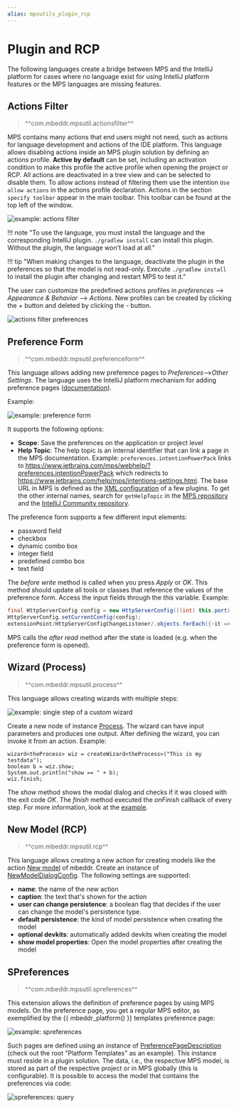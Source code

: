 ```yaml
---
alias: mpsutils_plugin_rcp
---
```


# Plugin and RCP

The following languages create a bridge between MPS and the IntelliJ platform for cases where no language exist
for using IntelliJ platform features or the MPS languages are missing features.

## Actions Filter

> ^^com.mbeddr.mpsutil.actionsfilter^^

MPS contains many actions that end users might not need, such as actions for language development and actions of the IDE platform. This language allows disabling
actions inside an MPS plugin solution by defining an actions profile. **Active by default** can
be set, including an activation condition to make this profile the active profile when opening the project or RCP. All actions are deactivated in a tree view and can be selected to disable them. To allow actions instead of filtering them use the intention `Use allow actions` in the
actions profile declaration. Actions in the section `specify toolbar` appear in the main toolbar. This toolbar
can be found at the top left of the window.

![example: actions filter](actionsfilter_example.png)

!!! note "To use the language, you must install the language and the corresponding IntelliJ plugin. `./gradlew install` can install this plugin. Without the plugin, the language won't load at all."

!!! tip "When making changes to the language, deactivate the plugin in the preferences so that the model is not read-only. Execute `./gradlew install` to install the plugin after changing and restart MPS to test it."

The user can customize the predefined actions profiles in *preferences* --> *Appearance & Behavior* --> *Actions*. New profiles can be created by clicking the *+* button and deleted by clicking the *-* button.

![actions filter preferences](actionsfilter_preferences.png)

## Preference Form

> ^^com.mbeddr.mpsutil.preferenceform^^

This language allows adding new preference pages to *Preferences*-->*Other Settings*. The language uses the IntelliJ platform
mechanism for adding preference pages ([documentation](https://plugins.jetbrains.com/docs/intellij/settings-guide.html)).

Example:

![example: preference form](preferenceform_example.png)

It supports the following options:

- **Scope**: Save the preferences on the application or project level
- **Help Topic**: The help topic is an internal identifier that can link a page in the MPS documentation.
  Example: `preferences.intentionPowerPack` links to https://www.jetbrains.com/mps/webhelp/?preferences.intentionPowerPack which redirects to https://www.jetbrains.com/help/mps/intentions-settings.html. The base URL in MPS is defined as the [XML configuration](https://github.com/JetBrains/MPS/search?q=webhelp-url) of a few plugins. To get the other internal names, search for `getHelpTopic` in the [MPS repository](https://github.com/JetBrains/MPS/search?q=getHelpTopic) and the [IntelliJ Community repository](https://github.com/JetBrains/intellij-community/search?q=getHelpTopic).

The preference form supports a few different input elements:

- password field
- checkbox
- dynamic combo box
- integer field
- predefined combo box
- text field

The *before write* method is called when you press *Apply* or *OK*. This method should update all tools or classes
that reference the values of the preference form. Access the input fields through the *this* variable. Example:

```java
final HttpServerConfig config = new HttpServerConfig(((int) this.port), this.enabled); 
HttpServerConfig.setCurrentConfig(config); 
extensionPoint/HttpServerConfigChangeListener/.objects.forEach({~it => it.serverChanged(config); });
```

MPS calls the *after read* method after the state is loaded (e.g. when the preference form is opened).

## Wizard (Process)

> ^^com.mbeddr.mpsutil.process^^

This language allows creating wizards with multiple steps:

![example: single step of a custom wizard](wizard_step_example.png)

Create a new node of instance [Process](http://127.0.0.1:63320/node?ref=r%3A2ffefd76-4fe0-43c2-9fbd-203c67a47b34%28com.mbeddr.mpsutil.process.structure%29%2F4724180912012603068). The wizard can have input parameters and produces one output. After defining
the wizard, you can invoke it from an action. Example:

```
wizard<theProcess> wiz = createWizard<theProcess>("This is my testdata");
boolean b = wiz.show;
System.out.println("show == " + b);
wiz.finish;
```

The *show* method shows the modal dialog and checks if it was closed with the exit code *OK*. The *finish* method
executed the *onFinish* callback of every step. For more information, look at the [example](http://127.0.0.1:63320/node?ref=r%3A9aef0d3c-87c9-4ce3-ad67-def9817c1ab4%28com.mbeddr.mpsutil.process.sandbox.plugin%29%2F4724180912013515813).


## New Model (RCP)

> ^^com.mbeddr.mpsutil.rcp^^

This language allows creating a new action for creating models like the action [New model](http://127.0.0.1:63320/node?ref=r%3A0a882e21-5553-485b-8777-3b0ace5a0d84%28com.mbeddr.core.base.pluginSolution.plugin%29%2F1268036453389576693) of mbeddr.
Create an instance of [NewModelDialogConfig](http://127.0.0.1:63320/node?ref=r%3A3f408a86-cd9f-4c3c-80d9-d614915b49c9%28com.mbeddr.mpsutil.rcp.structure%29%2F8503127430094868034). The following settings are supported:

- **name**: the name of the new action
- **caption**: the text that's shown for the action
- **user can change persistence**: a boolean flag that decides if the user can change the model's persistence type.
- **default persistence**: the kind of model persistence when creating the model
- **optional devkits**: automatically added devkits when creating the model
- **show model properties**: Open the model properties after creating the model

## SPreferences

> ^^com.mbeddr.mpsutil.spreferences^^

This extension allows the definition of preference pages by using MPS models. On the preference page, you get a regular MPS editor, as exemplified by the {{ mbeddr_platform() }} templates preference page:

![example: spreferences](spreference_example.png)

Such pages are defined using an instance of [PreferencePageDescription](http://127.0.0.1:63320/node?ref=c3bfea76-7bba-4f0e-b5a2-ff4e7a8d7cf1%2Fr%3A8d0fa52a-32d1-4359-892e-669a9b66600c%28com.mbeddr.mpsutil.spreferences%2Fcom.mbeddr.mpsutil.spreferences.structure%29%2F6547806146467473938) (check out the root "Platform Templates" as an example). This instance must reside in a plugin solution. The data, i.e., the respective MPS model, is stored as part of the respective project or in MPS globally (this is configurable). It is possible to access the model that contains the preferences via code:

![spreferences: query](spreferences_query.png)